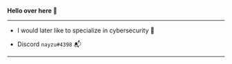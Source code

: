 __Hello over here 🤠__

--------------
* I would later like to specialize in cybersecurity 📌

* Discord `nayzu#4398` 📬
--------------
